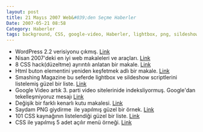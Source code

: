 ```yaml
---
layout: post
title: 21 Mayıs 2007 Web&#039;den Seçme Haberler
Date: 2007-05-21 08:58
Category: Haberler
tags: background, CSS, google-video, Haberler, lightbox, png, sildeshow, WordPress
---
```


-   WordPress 2.2 verisiyonu çıkmış. [Link][]
-   Nisan 2007'deki en iyi web makaleleri ve araçları. [Link][1]
-   8 CSS hack(düzeltme) ayrıntılı anlatan bir makale. [Link][2]
-   Html buton elementini yeniden keşfetmek adlı bir makale. [Link][3]
-   Smashing Magazine bu seferde lightbox ve sildeshow scriptlerini
    listelemiş güzel bir liste. [Link][4]
-   Google Video artık 3. parti video sitelerinide indeksliyormuş.
    Google'dan tekelleşmiyoruz mesajı [Link][5]
-   Değişik bir farklı kenarlı kutu makalesi. [Link][6]
-   Saydam PNG giydirme  ile yapılmış güzel bir örnek. [Link][7]
-   101 CSS kaynağının listelendiği güzel bir liste. [Link][8]
-   CSS ile yapılmış 5 adet açılır menü örneği. [Link][9]


  [Link]: http://wordpress.org/development/2007/05/wordpress-22/ "Link"
  [1]: http://www.smashingmagazine.com/2007/05/15/best-of-april-2007/
    "Link"
  [2]: http://www.solidstategroup.com/page/1592 "Link"
  [3]: http://particletree.com/features/rediscovering-the-button-element/
    "Link"
  [4]: http://www.smashingmagazine.com/2007/05/18/30-best-solutions-for-image-galleries-slideshows-lightboxes/
    "Link"
  [5]: http://googlesystem.blogspot.com/2007/05/google-video-starts-to-index-third.html
    "Link"
  [6]: http://info.netxpect.com/2007/03/css-boxes-with-outside-frame-rounded-or.html
    "Link"
  [7]: http://sonspring.com/journal/png-overlay "Link"
  [8]: http://www.jasonbartholme.com/2007/04/02/101-css-resources-to-add-to-your-toolbelt-of-awesomeness/
    "Link"
  [9]: http://www.dynamicdrive.com/dynamicindex1/droptabmenu.htm "Link"
